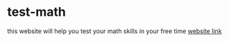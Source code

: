 # test-math
this website will help you test your math skills in your free time
[website link](https://ilypk.github.io/test-math/)
